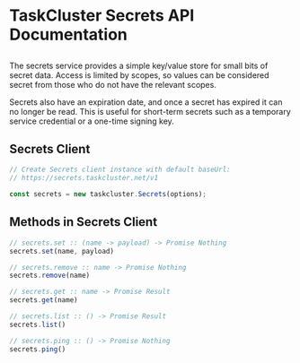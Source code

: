 # TaskCluster Secrets API Documentation

##

The secrets service provides a simple key/value store for small bits of secret
data.  Access is limited by scopes, so values can be considered secret from
those who do not have the relevant scopes.

Secrets also have an expiration date, and once a secret has expired it can no
longer be read.  This is useful for short-term secrets such as a temporary
service credential or a one-time signing key.

## Secrets Client

```js
// Create Secrets client instance with default baseUrl:
// https://secrets.taskcluster.net/v1

const secrets = new taskcluster.Secrets(options);
```

## Methods in Secrets Client

```js
// secrets.set :: (name -> payload) -> Promise Nothing
secrets.set(name, payload)

```

```js
// secrets.remove :: name -> Promise Nothing
secrets.remove(name)

```

```js
// secrets.get :: name -> Promise Result
secrets.get(name)

```

```js
// secrets.list :: () -> Promise Result
secrets.list()

```

```js
// secrets.ping :: () -> Promise Nothing
secrets.ping()

```

